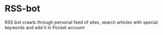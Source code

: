 # RSS-bot
RSS bot crawls through personal feed of sites, search articles with special keywords and add it in Pocket account
